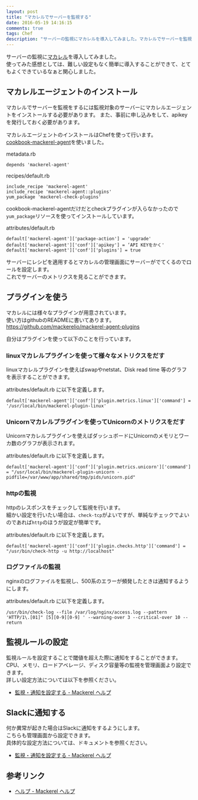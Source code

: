 ```yaml
---
layout: post
title: "マカレルでサーバーを監視する"
date: 2016-05-19 14:16:15
comments: true
tags: Chef
description: "サーバーの監視にマカレルを導入してみました。マカレルでサーバーを監視をするには監視対象のサーバーにマカレルエージェントをインストールする必要があります。Chefでのマカレルエージェントのインストールと設定方法を紹介します。"
---
```


サーバーの監視に[マカレル](https://mackerel.io/ja/features)を導入してみました。  
使ってみた感想としては、難しい設定もなく簡単に導入することができて、とてもよくできているなぁと関心しました。  

## マカレルエージェントのインストール

マカレルでサーバーを監視をするには監視対象のサーバーにマカレルエージェントをインストールする必要があります。
また、事前に申し込みをして、apikeyを発行しておく必要があります。

マカレルエージェントのインストールはChefを使って行います。  
[cookbook-mackerel-agent](https://github.com/mackerelio/cookbook-mackerel-agent)を使いました。

metadata.rb

```
depends 'mackerel-agent'

```

recipes/default.rb

```
include_recipe 'mackerel-agent'
include_recipe 'mackerel-agent::plugins'
yum_package 'mackerel-check-plugins'

```

cookbook-mackerel-agentだけだとcheckプラグインが入らなかったので`yum_package`リソースを使ってインストールしています。  

attributes/default.rb

```
default['mackerel-agent']['package-action'] = 'upgrade'
default['mackerel-agent']['conf']['apikey'] = ‘API KEYをかく'
default['mackerel-agent']['conf']['plugins'] = true

```

サーバーにレシピを適用するとマカレルの管理画面にサーバーがでてくるのでロールを設定します。  
これでサーバーのメトリクスを見ることができます。

## プラグインを使う

マカレルには様々なプラグインが用意されています。  
使い方はgithubのREADMEに書いてあります。  
https://github.com/mackerelio/mackerel-agent-plugins

自分はプラグインを使って以下のことを行っています。

### linuxマカレルプラグインを使って様々なメトリクスをだす

linuxマカレルプラグインを使えばswapやnetstat、Disk read time 等のグラフを表示することができます。

attributes/default.rb に以下を定義します。


```
default['mackerel-agent']['conf']['plugin.metrics.linux']['command'] = '/usr/local/bin/mackerel-plugin-linux'

```

### Unicornマカレルプラグインを使ってUnicornのメトリクスをだす

Unicornマカレルプラグインを使えばダッシュボードにUnicornのメモリとワーカ数のグラフが表示されます。

attributes/default.rb に以下を定義します。


```
default['mackerel-agent']['conf']['plugin.metrics.unicorn']['command'] = "/usr/local/bin/mackerel-plugin-unicorn -pidfile=/var/www/app/shared/tmp/pids/unicorn.pid"

```

### httpの監視

httpのレスポンスをチェックして監視を行います。  
細かい設定を行いたい場合は、`check-tcp`がよいですが、単純なチェックでよいのであれば`http`のほうが設定が簡単です。

attributes/default.rb に以下を定義します。


```
default['mackerel-agent']['conf']['plugin.checks.http']['command'] = "/usr/bin/check-http -u http://localhost"

```

### ログファイルの監視

nginxのログファイルを監視し、500系のエラーが頻発したときは通知するようにします。

attributes/default.rb に以下を定義します。


```
/usr/bin/check-log --file /var/log/nginx/access.log --pattern 'HTTP/1\.[01]" [5][0-9][0-9] ' --warning-over 3 --critical-over 10 --return

```

## 監視ルールの設定

監視ルールを設定することで閾値を超えた際に通知をすることができます。  
CPU、メモリ、ロードアベレージ、ディスク容量等の監視を管理画面より設定できます。  
詳しい設定方法については以下を参照ください。  

* [監視・通知を設定する - Mackerel ヘルプ](https://mackerel.io/ja/docs/entry/howto/alerts)

## Slackに通知する

何か異常が起きた場合はSlackに通知をするようにします。  
こちらも管理画面から設定できます。  
具体的な設定方法については、ドキュメントを参照ください。  

* [監視・通知を設定する - Mackerel ヘルプ](https://mackerel.io/ja/docs/entry/howto/alerts)

## 参考リンク
* [ヘルプ - Mackerel ヘルプ](https://mackerel.io/ja/docs/)
